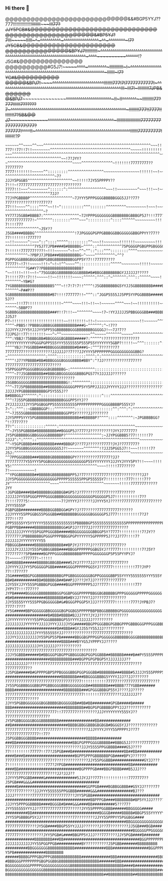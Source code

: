 ### Hi there 👋

@@@@@@@@@@@@@@@@@@@@@@@@@@@@@&&#BGP5YYJ??777!!!!!!!!!!!!!!!~~~~~~!!!!!!!~~~~~~~~~~~~~~~~~~~~~~~~~~~~~~~~~~~~~~~~~~~~~~~~~~~~~~~~~~~~~~~~~~~~~~~~~~~~~~~~~~~!!!77?JJY5PGB#&@@@@@@@@@@@@@@@@@@@@@@@@@@@@@@
@@@@@@@@@@@@@@@@@@@@@&#BP5YJ?7!!!~~~~~~~~~~~~~~~~~~~~~~~~~~~~~~~~~~~~~!!!!!~~~~~~~~~~~~~~~^~~~~~~~^^^^^^^^^^~^~~~~^^^^^^^^^^^^^^^^~^^~~~~~~~^~~~~~~~~~~~~~~~~~~^^^^^^^~~~!7?JY5GB&@@@@@@@@@@@@@@@@@@@@@@
@@@@@@@@@@@@@@@&BPYJ7!!~~~~~~~~~~~~~~~~~~~~~~~~~~~~~~~~~~~~~~~~~~~~~~~~!!!!!!!!~~~~~^^^^^^^^^^^^^^^^^^^^^^^^^^^^^^^^^^^^^^^^^^^^^^^^^^^^^^^^^^^^^^^^^^^^^~^^^^~~~~~~~~~~^^^^~~^^~~!?J5G#&@@@@@@@@@@@@@@@
@@@@@@@@@@#G5J7!~~~~~~~~~~~~~~~~~~~~~~~~~~~~~~~~~~~~~~~~~^^^^~^^^^^^^^^~~~!!!!!!!!!!!~~~!~~~~~~~~~~~^^^^^^^^^^^^^^^^^^^^^^^^^^^^^^^^^^^^^^^^^^^^^^^^^^^^^^^^^^^^^^^~~~~~~~~~~~!!!!!!~~~!7?YG#&@@@@@@@@@@
@@@@@&BPJ7!~~~~~~~~~~~~~~~~~~~~~~~~~~~~~~~~~~~~^^^^^^^^^^~~^^^^^^^^^^^^^^^~~~~!!!!!!!777!7!77777777777!~^^^^^^^^^^^^^^^^^^^^^^^^^^^^^^^^^^^^^^^^^^^^^^^^^^^^^^^^^^~~~~!!!~~~~~!!!7!~!!!!!!!!!7JPB&@@@@@@
@&BPJ7~~~~~~~~~~~~~~~~~~~~~~~~~~~~~^^^^^^^^^^^^^^^^^^^^^^~!!~!!~~^^^^^^^~~~~!!!!!!!!!77?777!!!!!!7??????7~^^^^^^^^^^^^^^^^^^^^^^^^^^^^^^^^^^^^^^^^^^^^^^^^^^^^^^^^~~~!!!!!!~~!!777!!7777!!!!!!!!!7?5B&@@
J7~~~~~~~~~~~~~~~~~~~~~~~~~^^^^^^^^^^^^^^^^^^^^^^^^^^^^^^^^~!!!!!!!!!!!!!!!!!!!7777777777777777!777?777777!^^^^!!~~~^^^^^^^^^^^^^^^^^^^^^^^^^^^^^^^^^^^^^^^^^^^^^^~~~~~~~~~~!!!!!!777777777!!!!!!!!~~!?P
~~~~~~~~~~~~~~~~~~~~~^~^^^^^^^^^^^^^^^^^^^^^^^^^^^^^^^^^^^^^~~!!!!!!!!!!!!!!!!!!777777!!!!777!!!!!777777777~^^~7!!~~~~~~^^^^^^^^^^^^^^^^^^^^^^^^^^^^^^^^^^^^~~~~~~~~~~!!!!!!!!!~!!!!!!!!!!!!!!!!!!~~~~~~
~~~~~~^^~~~~^^~~~^^^^^^^^^^^^^^^^^^^^^^^^^^^^^^^^^^^^^^^^^^^^^^^^~~~!!!!!!!!!!!!!7!77!!!!!!!!!!!!777??777!!77!!7!!~~~~~~~~^^^^^^^^^^^^^^^^^^^^^^^^^^^^^^^^^^^^~~~~~!!!!!!!!!!~~!!~~!!!!!!!!!!~~~~~~~~~~!
~~~^^^^^^^^^^^^^^^^^^^^^^^^^^^^^^^^^^^^^^^^^^^^^^^^^^^^^^^^^^^^^^^^^^~~~~~~~~~~~~!!!7!!!7!77!777777777!7!77!777!!!!!!!~~~~~~^::^^^^^^^^^:^^^^^^^^^^^^^^^^^^^^^^~~~~!!~!!!!!!!!~!!!~~~~!!!!~!~~~~~^~~~~~!
^^^^^^^^^^^^^^^^^^^^^^^^^~~!7?JYY?~^^^^^^^^^^^^^^^^^^^^^^^^^^^^^~~~~^^^^^^^^^^^^^^~!!!!!!!77777777??7777777?7777!!!!!!!!~~~~~^^:::::::::^^^^^^^^^^^^^^^^~~~~~~~~~~~~~~~~!!!!!!~~!~~~~~~~~~!!!7!~~~~~~~~~
^^^^^^^^^^^^^^^^^^^^^^~7?JJJY5PGGB5^^^^^^^^^^^^^^^^^^^^~~!!!!!7JY55PPPPY??7!!!~!777777777777777777???7??????7777!!!~~~^~~~~~~~~^::::::^:^^^^^^^^^^^^^^^^^~~~!!~~~~~~~~~^~~~!!!~~!~~~~~~^^^^~!!!~!!77!!~!
^^^^^^^^^^^^^^^^^^^^7JJ?77JYPGBBBBP^^^^^^^^^^^^^^^^^^^~7JYYY5PPPGGGGBBBBBGGG5JJ??77?777?????????????77?7?77!!!~~~~^^::::^^^^~~!!~^::::::::::^^^:::::::^^^^^^^^^~~~~~~~~~!~~~!~~~~~~!!~~~~~~!!7777!!!!!7?
^^^^^^^^^^^^^^^^^~?YY777J5GBB#BBBB7:^^^^^^^^^^^^^^^^~7JYPPPGGGGGGGGBBBBBBBGBBBGP5J?!!!777??????777777777777!~^^^^^^^::::::::^^^^~~~^::::::::::^::::^^^^^^~~~~~~~~~!!!!!!!!~~~~~!!!!!~~!~~!!!77??7!!!!77?
^^^^^^^^^^^^^^^~J5Y??J5GB####BBBBG^^^^^^^^^^^^^^^^^^!7JPGGGGPGPPGBBBGGBBGGGGGGBBGPPYY?77??77!!!!!!!!7777??~~!!~~~~~~^:~~~^::^::::^^^^^:::::::::^^~~~!!~~~~~~~!!!!!!!~~~~~~~~~!!!!!~~~~~~~!!!7777!!!!77??
^^^^^^^^^^^^^7Y5J77JPB####B#BBBBBG~^^^^::^^^^^^^^^^^75PGGGGPGBGPPGBGGGGGGGGGGGGGBBBBBG5Y?7!!!!!!777777????!~!!!~~~~~~^~!~~^^~^^::^:::^^^::::::::^^^^~~~~~~~~~~~~~~~~~!!!!!!!!~~~~~~~!!!!!!!!777!!!!!777?
^^^^^^^^^^~?PBPJ7JPBB###BBBBBBBBBG~^~~~~^^^^^^^^^~^^?PGPPGGGBBBGBGGGBBPGBBGBBBBBBBBGGPP5Y?7!!77777????77777!~!7!!~~~~~!!!~^~!~!^^~~~~^^::::::::::::::^^^^^~~~~~~~~!!!!!~~~~~~!!!!!!!!!!!777777!~~!7777??
^^^^^^^^^?G##Y7?PBBBBBBBBBBBBBBBBB?^~~!!!!~!!!~~!~^75GGGBGGBBBBBBGGGBBBB#B#BBGGBBBBBBBGYJJJJJJ?????7!!!!!77!!7!!!~~~~~!!~~!!!!!!!~~~~:^^^^^:^^^::^~^^^^^^:^^^::^^^^^~~~~!!!!!7!!!!!77!!!77777!~~!777777?
^^^^^^^~YB#G?7YGBBBBBBBBBBBBBBBBBB5^^^~!!7!7!7!!^^^^!J5GBBBBBBBG5YYJJ5GBBBBBBBB####BBBBBGYJJYPP5?!!!!7!77777!!~~~~~~~!!!!!!!!!!!!~~~~~~^~~^^^~~^~~~~~~^~^^^~~^^^^^^^~!!!!!!!!!!!777!!~!77777!!!777!!!!!?
^^^^^^~P##P??5GBBBBBBBBBBBBBBBBBB#B7!!!!777777!!~^^^::^JGGP5555JJ5PP5YYPGGBBBB#####BBGGPPYJYY5PGG5^^7JJ?5J??~~~~~!!!77!!!!!!!!!!!!!!!~^^^^~~~~!!!~!!~~!~~~~~~^^^^~~~!~~!!!!!!!!!!~~^~~!7777!~~~~~~^~!!!7
^^^^^~5BBP7?5GBBBGGBBBBBBBBBBBBB###Y!!7!!!~~^^^^^^^~~~~!7~!YYJJJJJ5PBBGGGGBB###BBBBBBGPPGGGGGGGPPY7JJ?JJ5J?P7~!!!!!!!!!!!!!!!!!!!!!!!~~!!!!!!!!~!!~!~~~~~~~~~~~~~~~~~~~!!~~~~~~^^^^~~!!!~~~^^^~~^^^~~!!~
^^^^~PBB5!?PBBBGGBBBGGBBBBBBBBBB###G~^^^^^^:^~!7??JJJYYYJJYY5YJJJYY5PP55GBBBBBBGGGBBBBBBBGGGGGJ!~~7J?7??7JJPGJ!!77!!!!!!!!~~~^~^^~~~~~~~~~~~~~^^~~~~~^^^^^^^~~~~~^^^^^^^^^^^^^^^^^^^^^^^^^^^~^^~~~~~~!~~
^^^:YBBJ!75BBBGBB#BBGGGGGBGBBBB#####?:^^^^^!????????????????JYYYYYYYYYYYPGGGPGPP555YYY5555555P555P55YYYYYYY5GBP?!!!!!~~^^^:::::::^:::::::::::::::^^^:::^^^^^^^^^^^^^^^^^^^^^^^^^^^^^^^^^^^^^^^~~~~~~~~~!
^^^^YBJ!7YGGBBB###BBBGGGGBBBBBB#B###G~:^^^7??????7?77777777?????????????JJJJJJ??7???JJYYYY5PPPPPPPGGGGGGGGGGGBBG?~^^^^^^^^^^^^^^^^^:^^^^:::::::::::::^^^^:^:^^^^^^^^^^^^^^^^^^^^^^^^^^^^^^^^^~~~~~~~~~~!
^^^^!J7?YPBBBB#BB#BBBGGGGBGGGGBBBB#BBY^:^?JJ???????????777???777777777777777777777????Y5PPGGGPPGGGGBBGGGGBGBBBBBG~:^^^^^^^^^^^:::::::::::::::::::::::::::::::::^^:^^^^^^^^^^^^^^^^^^^^^^^^^^~~~~~~~~~~~!
^^^^~7?J5GBBBBBBB##BBBGBBGGGGGGGBBBGPG577YJJJJJJ??????77777777777777777777777????????J5GBBGGGGGGBBBBBBBBBBBBBBBBG!:^^^^^^^^::::::::::::::::::::::::::::::::::::::::^^^^^^^^^^^^^^^^^^^^^^^^^^~~~~~~~~~~!
^^^~77J5PBBBBBBBB##BBBBBBGGGGGGPPP5YY5PPJJJJJJYYYYYJJJ????????????????????????JJJJJYPGBBBBBBBBBBGP5Y555J??B#BBBGGJ^^^^^^:^:::::::::::::::::::::::::::^:::^^^^^^^^^^^^^^^^^^^^^^^^^^^^^^^^^^^^~~~~~~~~~~!
^^^!7J55PGBBBBBBBBBBBBBBBBGGGPP5YYJ??JYJJJJJJJJYY5PGGBGGPP55555555555PPPPPPPPPPPGGGGBBBBP555YJ?7~^::^^^::~GBBBBGGP!::^^^^^^^^^:::::::::::::::::^^:^^^:^:^^^^^^^^^^^^^^^^^^^^^^^^^^^^^^^^^^~~~~~~~~~~~~~!
^^~7J555GBBBBBBBBBBBBBBBBBGGPP5Y?????JJ???????JJY5PPP5YYY5PGBBBBBBBBBBBBBBBBBBB##BBBBBP?^^^^::::^^^^^^^:~JPGBBBBGG?^!!777?7??77!^::::::::::::::^^^^^:^^^^^^^^^^^^^^^^^^^^^^^^^^^^^^^^^^~~~~~~~~~~~~~~~~!
^^~JY55PGBBBB#BBBBBBBBB##BGGGP5J?777?J??????????JYYJ777777?JY5PGBBBBBGGBBGGGGGBBBBBBP?^^^^^^^^^^^^^^^^:~JJYPGGBBB5?77!!!!!!7?JJJJ^:^:^^^^::^^^^^^^^^^^^^^^^^^^^^^^^^^^^^^^^^^^^^^^^^^^^^^~~~~~~~~~~~~~~!
^^~Y5GPGBBBB###BBBBBBB####BBBGPJ??77J??????7777?JYJ?7777777?JJYY5PGGBBGGGGGGGGGGGGGG5J?!~~~~~~~^^^^^^^!?JJJ5PGG5J7!!~~~!!!!!!7?J5J:^^^^^^^^^^^^^^^^^^^^^^^^^^^^^^^^^^^^^^^^^^^^^^^^^^^^~~~~~~~~~~~~~~~~!
^^7PPGGGBBBB###BBBBBGBBBBBBBBGPY?????????777777?JJ?777777777Y55YYY5PGGBGGGGGGGGGGGGGGGGP55YYYYYYYYJJJYYJYYY5PY?!!~~~~!!!!!!!!77?Y5!^^^^^^^^^^^^^^^^^^^^^^^^^^^^^^^^^^^^^^~~~~!!!!!777?????7!~~~~~~~~~~~!
^^YPGGBBBBBBB##BBBBBGBBBBBBBBPP5J?77????777777???777?????????JJ?JJY5PGGGGGGGGGGGGGGGGGGPPPPP555555PPGP55555Y7!!!!!!!!!777!!!!!7??JY^^^^^^^^^^^^^^^^^^~~~~^^^^^^^^^^^^^^^^^^^^~~~~~~~!!!!!7777777?????JYY
!JGPGBB####BB#BBBBBBGGBBBGB#GP5?J?77?????77777????77??????JJJJJJYY55PGGGPPPPGGGGBBBBGGGGGGGGGGGGGPGGGGGP5J7!!!!!!!!!!!7??7!!!!777?5!~~~~~~~~~~~~~~7?JYYYYJ??????JJYYY5YJ?????77777777777777????JYYY5555P
PGBPGBB#########BBBBGGBBBGG#GPY?J?77?????7777777777??????JJJYYYY55PPGGBG55PGGGBB##BBBBBBBGGGGGGBGGGGGP5J777!!!!!!!!!!7?J?777!!!7?JPP55555YY5YYYYYY55555555555555PBBBBBGP555555555555555PPPPPPPPPPPPPPPPP
PGBPPBB######BBBBBBBBBBBBGG#GPJJ??777JJ??777777777?????JJJJJJJJYYYY55PGGPPGGGBB#####BBGGGGGGGGBBGGP5Y?7777!!!!!!!!!!7?JY??777777?JPBBBBBBBGPGGGPPPPBBGGPGPYYYYYY5GPPPPP5J??JJ?77!!!!7?JJJJJJJYYYYYYYYY55
PBBGGGB######BBBBBBBBBBBBB##BPJYJ?7?7?J???7777777777??JJJJJYJJJJJY555PGBBGGBBB####BBGGPPPPPPGGBG5YJ??7777!!!!!!!!!!7?J5Y?7777?77??5PB#####BGPPPGGGGBBBBBBBBPPPPPGGGGGGGP5P55PYYPYJ?7!~~~~~!777777!~!!!!!
GB#BBBBB######BBBBBGBBGBB####5JYJ?7??7JJ???7777777777??JJYYYYJJJYY5PGGGGGPGBB#####GGGGPPPPPPGG5YJ??7777!!!!!!!!!!77?JYP?77!!77??7?J5G#####BBGPGGBBBBBBBBBBBGPPGBBGGGGGGGBGPPGGGGGBBP55YYYY5555555YYY555Y
BB#B##########BB#BBBBBGB##B##PJJ???JY7JJ???777???7777?JJY55YJJYY555PGBBBGPGGB####BGGPPPPPPPP5JJ??777!!!!!!!!!!!!77?JYPY77!!!777???JYPB#####BGGGGGBBBBBBBBGGPGGBPGGGPPPPPBBGGBGBBBBBGPPPGGGGGGPPPPPGGGGGG
#B#B##############BBBBBBBB#B#BYJJ??YY?JJ????77????????JJY55555YYY555PPGBGGGGGB#&#BGGGPPGGP5YJJJ???77777!!!!!!!777?JYPBJ7?7777!7???JY5G#####BBPGGGGGGBBGGGGGBGPGGBG5PPPPPBBPBBGGBBBBBGPGGGGGGGGGGGGGGGGGG
###################B#BBB#BBBB#BJJJ?YY?JYJJ?????????????JJYYYYYYYYYYY55PPGGGBBBBBGP55YYYYJJJJJJ?????????JJJJJJJJJYYYYYYJJJJJYYYJJJJJY5G#####BBGPPGGGBBGPGBBGPPPGBBBGGGPPPGGGBBBBBBGBBBBGGGGGGGGGGGGGGGGGG
#######################B##BBB##GYJJ55?Y55JJJ?????????JJJJJJJJJJJJJJYYY555555YJJ?????????????77777777777777????JJJYYJJJJJJJJJJY55PGP55PB######BBGGBGPPPGGPGGGGGGBBBBBBGGGGBBBBBBBBBBBBBBBGPPPPPPPGGGGGGGG
#########################BBBB###BYYG5JYPPPYJJ?????JJJJJJJJJJJJJJJYYJJJJJJ???????????777777777777777777777777777777???????????JJJY5GBBB######B#BBGGGPGBGPPGBBGGGBGPGGPGGBBB##BBBBBB####B##PY5555PPPPPGGGG
####################BBBBBBBBBB###BGPPGPGPBGP5YJJJJJJJJ??JJJJJJJJJJ??????77777777777777777777777777777777777777777????7777777777??JJ5PGB#####B#GPPPPGBP5PPBGGGGBBGPGGPGGGBB#BBBBBBB###BBBB#5JJJJY555PPPP5
#########################BBBBBBB###BBGGGGBBBG5YYYYJJJ??JJ???????7777777777777777777777777777777777!!!!!!!!!!!77777???777777777777????JY55PGGBBBGGGBBGPPGBBGGGGBBBGGGGGGGGB##BBBBBBB###BBBB?77YGBB#######
BBBB######################BBBBBBBB###GPGGGBBBGP55YJ????JJ?????77777777777777777777777777777777777!!!!!!!7777777???JJJJJJJ??7777777777?????JJYY5PGBBGGGGGGGBGGBBBBGBGGGGGBB##BB#BB########GPGB#####B#####
BBB########################BBBBBBBB##BGPGPGBBBBGPPYJJJ???????????77777777777777777777777!!7777777?????????JJJYYYYYYYY555YJ??7777777777777777777?JY5PGBBGGGGGBGGGBBBBBBBB################BB##############
##B#########################BBBBGBBGGBBBGBGBGB#BGGG5YJJ?????????????777777777777777777777777?????????????JJJYYYYJYYY55PPPPYJ??7?777777777777777!!77?J5PGGBBGGGBBBB######################BBBBB###########
###BB#########################BBGPGPPPGGGGBBBBB##BBBG5JJ?????777777??77777777777777????????????????????JJJY5555PPGGBBBB####G5J????77!!!!!!!!!77777!!77?J5PGB###B#######################BB##BB###########
####B###B######################BGPP5PPPGBBBBBBPGB####BPYJ??????777777777777777777777?7??????????????JJY55PGGBBB##############GYJJ???7!!!!!!!!!!!!!!!!!777?JYPGB############################BB###########
####BB###########################BGPPPPGB###BBGPBBBB###B5JJJ???77777777777777777777???JJ?JJJ??JJYYY5PPGGBB#####&##############5JJYJJ??777!!!!!!!!!!!!7777777??J5PGB###&&&&##############################
#####B##############################GGPPGB####BGBBGGBBB##G5YJJ?????7?777?7777?????JJJYYY555555PPGGBBB######&&&################BJ???JJJJ????????77777777777777777??JYY5PGBB##############################
######################################BBPPPGB####BBBBBBBB#BP5YYJJJ????????????JJJYY5PPPGGBBBBB####BGGGB#B###&&&####BB##########5???77?JYY555555YYYJJ??7777777777777?????JYY55PPPPGGBBB######BBGGGGG#####
##########BB##############################BGGGB#####BBBBB#BBGP555YYYYYYJYYYYY555PPGBB#############BBGGBB##BBBBB#BBBBB#B#B######577777777??JYY55PGBBBGP5YJJ??????????????77????????JJYY55PPPYY5PGGBGG####
######################################################BBGGGGGGGGGGGGGGGGGGGGGBBBBBBBBBBBBGGGGGGGGGGGBBBBBB#BBBBBBGB#BB#########Y??77777777777???JY5GB####BBGP55YYJJJJ???????J??77????????JJ5GB###BGB####
#########################################################BGGGGGPPGGGGGGGGGGGGGGGGGGGGGGGGPPGPGGGGBGGBBBB#######BBB####BBBBBBBB5J???777777???????????JYY5PGB#&####BBGPP5YJJJ???777????JJY5PGB####B#######
#############BBBBBBBB###BB##################################BGGPPPPPPPPPPPPPPPGPPPPPPGGGGGGBBBBBBBBBBBB#BBBGGGGGB##B###BBBBBBPJ?????JJJJJJJJJJJJYY55PGGPPGB###########BY??????????J5PGBB#######BBBBBBBBB
##########BBGGGGGGGBBBBBBBBBBBB##############BBB################BGGPPPPPPPPPPPPPGGPPPGGGGBBBB#BBBBBGGGGBBGGPPGPGG##BBBBBBBGGBG5555PPPGGGPP55PPPPGGGBBB##B####B###BBBBBBPJ?????Y5PB##############BBBBBBBB
######BBBBGPPPGBGPPPGBBBBBBBBBBBBB#############BBB##################BBGGGGGGPPGGGGGGGGGGGGGBBBBB###BGGGGGGGGGGGGPGGGGGBBGGGGGGBBBBBBBBBBGGGGGBBGGGGGGGGGGBBGGGGGGBBBBBBBGP5PGGB#######BBBBBBBBBBBBBBBBBB
#BBBGGGPPPPPPPPGBGPGGBBGBBBBBBBBBBBBBBBBBB#######BBB#######################BBBBBBBBBBBBB#BBBBBBBBBBB#BBBBBBBGGGBBGGGPGB##BBGPPPGGGBBGGGGBGGGGGGGGGGGGGGGGGGGBBGGGGGBGGB#BBBBB####BBBBBBBBBBB#BBBBBBBBBBB
BGGGGGGGGGGPPPPPGGGGGGGGGGGGGBBBBBBBBBBBBBBBBBBBBBBBB####B#############################BBBBBBBB##B###BBBBB##BB####BGGGGBBB#BGBBGGGGGGGBB#BBBBGGGGGGGGBBBBBBBBBBBBBBBBBB###B######BBB##BBB####BBBBBBBBBBB
BGGGGGGGGGGGGGGGGBBBBBBBBBBBBBBBBBBBBBBBBBBBBBBBBBBBBBBBBBBBBBBBBBBB##########BBBBB########BBBBB######################BBBGGB###BBBGGGGBBB#BBBGGGBBBBBBBBBBBBBBBB#BBBBBBB###BB######BBBBBBBBBBBBBBBBBBBB#
BBBBBBBBBBBBBBBBBBBBBBBBBBBBBBBBBBBBBBBBBBBB##BBBBBBBBBBB##BBBBBBBBBBBBBBBBBBBBBBBBBBBBBGGGGGGBB###############BBBBBBBB###BBBBBBGBBGGGBBGBBGGGGBBB##B###BBBBBBBBBBBBBBBBBB##BBBBBBBBBBBBBBBBBBBGBBGBBBBB
